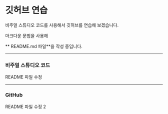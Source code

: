 # 깃허브 연습

비주얼 스튜디오 코드를 사용해서 깃허브를 연습해 보겠습니다.

마크다운 문법을 사용해

** README.md 파일**을 작성 중입니다.

----------------------------------------

### 비주얼 스튜디오 코드

README 파일 수정

----------------------------------------

### GitHub

README 파일 수정 2
